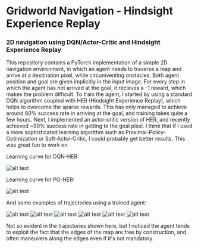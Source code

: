 # Gridworld Navigation - Hindsight Experience Replay
### 2D navigation using DQN/Actor-Critic and Hindsight Experience Replay

This repository contains a PyTorch implementation of a simple 2D navigation environment, in which an agent needs to traverse a map and arrive at a destination pixel, while circumventing onstacles. Both agent position and goal are given implicitly in the input image.
For every step in which the agent has not arrived at the goal, it recieves a -1 reward, which makes the problem difficult. To train the agent, I started by using a standard DQN algorithm coupled with HER (Hindsight Experience Replay), which helps to overcome the sparse rewards. This has only managed to achieve around 80% success rate in arriving at the goal, and training takes quite a few hours. Next, I implemented an actor-critic version of HER, and recently achieved ~90% success rate in getting to the goal pixel. I think that if I used a more sophisticated learning algorithm such as Proximal-Policy-Optimization or Soft-Actor-Critic, I could probably get better results. This was great fun to work on.

Learning curve for DQN-HER:

![alt text](https://user-images.githubusercontent.com/46422351/55673889-a6f6e000-58b6-11e9-980f-b07cac8b8b13.png)



Learning curve for PG-HER:

![alt text](https://user-images.githubusercontent.com/46422351/58496974-9f9bd680-8183-11e9-929e-679b2fb3ef6b.png)



And some examples of trajectories using a trained agent:

![alt text](https://user-images.githubusercontent.com/46422351/55673893-b1b17500-58b6-11e9-9293-364000ef4751.png)
![alt text](https://user-images.githubusercontent.com/46422351/55673896-b8d88300-58b6-11e9-8ced-4fe95394bd9b.png)
![alt text](https://user-images.githubusercontent.com/46422351/55673898-c4c44500-58b6-11e9-8a27-ffadcc98eb73.png)
![alt text](https://user-images.githubusercontent.com/46422351/55673901-d0177080-58b6-11e9-94a6-744ca3c52a85.png)
![alt text](https://user-images.githubusercontent.com/46422351/55673904-d6a5e800-58b6-11e9-8c76-8573d8781633.png)
![alt text](https://user-images.githubusercontent.com/46422351/55673910-e0c7e680-58b6-11e9-9f5d-3cf488c36318.png)


Not so evident in the trajectories shown here, but I noticed the agent tends to exploit the fact that the edges of the map are free by construction, and often maneuvers along the edges even if it's not mandatory.
